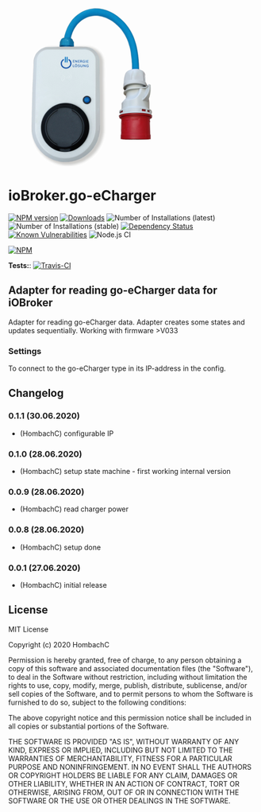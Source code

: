 ![Logo](admin/go-eCharger.png)
# ioBroker.go-eCharger

[![NPM version](http://img.shields.io/npm/v/iobroker.go-e-charger.svg)](https://www.npmjs.com/package/iobroker.go-e-charger)
[![Downloads](https://img.shields.io/npm/dm/iobroker.go-e-charger.svg)](https://www.npmjs.com/package/iobroker.go-e-charger)
![Number of Installations (latest)](http://ioBroker.live/badges/template-installed.svg)
![Number of Installations (stable)](http://ioBroker.live/badges/template-stable.svg)
[![Dependency Status](https://img.shields.io/david/hombach/ioBroker.go-e-charger.svg)](https://david-dm.org/hombach/ioBroker.go-e-charger)
[![Known Vulnerabilities](https://snyk.io/test/github/hombach/ioBroker.go-e-charger/badge.svg)](https://snyk.io/test/github/hombach/ioBroker.go-e-charger)
![Node.js CI](https://github.com/hombach/ioBroker.go-e-charger/workflows/Node.js%20CI/badge.svg)

[![NPM](https://nodei.co/npm/iobroker.go-e-charger.png?downloads=true)](https://nodei.co/npm/iobroker.go-e-charger/)

**Tests:**: [![Travis-CI](http://img.shields.io/travis/hombach/ioBroker.go-e-charger/master.svg)](https://travis-ci.org/hombach/ioBroker.go-e-charger)

## Adapter for reading go-eCharger data for iOBroker
Adapter for reading go-eCharger data. Adapter creates some states and updates sequentially. Working with firmware >V033

### Settings
To connect to the go-eCharger type in its IP-address in the config.

## Changelog

### 0.1.1 (30.06.2020)
* (HombachC) configurable IP

### 0.1.0 (28.06.2020)
* (HombachC) setup state machine - first working internal version

### 0.0.9 (28.06.2020)
* (HombachC) read charger power

### 0.0.8 (28.06.2020)
* (HombachC) setup done

### 0.0.1 (27.06.2020)
* (HombachC) initial release

## License
MIT License

Copyright (c) 2020 HombachC

Permission is hereby granted, free of charge, to any person obtaining a copy
of this software and associated documentation files (the "Software"), to deal
in the Software without restriction, including without limitation the rights
to use, copy, modify, merge, publish, distribute, sublicense, and/or sell
copies of the Software, and to permit persons to whom the Software is
furnished to do so, subject to the following conditions:

The above copyright notice and this permission notice shall be included in all
copies or substantial portions of the Software.

THE SOFTWARE IS PROVIDED "AS IS", WITHOUT WARRANTY OF ANY KIND, EXPRESS OR
IMPLIED, INCLUDING BUT NOT LIMITED TO THE WARRANTIES OF MERCHANTABILITY,
FITNESS FOR A PARTICULAR PURPOSE AND NONINFRINGEMENT. IN NO EVENT SHALL THE
AUTHORS OR COPYRIGHT HOLDERS BE LIABLE FOR ANY CLAIM, DAMAGES OR OTHER
LIABILITY, WHETHER IN AN ACTION OF CONTRACT, TORT OR OTHERWISE, ARISING FROM,
OUT OF OR IN CONNECTION WITH THE SOFTWARE OR THE USE OR OTHER DEALINGS IN THE
SOFTWARE.